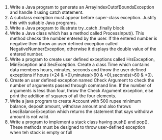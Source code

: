 1) Write a Java program to generate an ArrayIndexOutofBoundsException and handle it using catch statement.
2) A subclass exception must appear before super-class exception. Justify this with suitable Java programs.
3) Write a Java program to illustrate try..catch..finally block
4) Write a Java class which has a method called ProcessInput(). This method checks the number entered by the user. If the entered number is negative then throw an 
   user defined exception called NegativeNumberException, otherwise it displays the double value of the entered number.
5) Write a program to create user defined exceptions called HrsException, MinException and SecException. Create a class Time which contains data members hours, minutes, 
   seconds and throw the user defined exceptions if hours (>24 & <0),minutes(>60 & <0),seconds(>60 & <0).
6) Create an user defined exception named Check Argument to check the number of arguments passed through command line. If the number of arguments is less than four, 
   throw the Check Argument exception, else print the addition of squares of all the four elements.
7) Write a java program to create Account with 500 rupee minimum balance, deposit amount, withdraw amount and also throws LessBalanceException which returns the 
   statement that says withdraw amount is not valid.
8) Write a program to implement a stack class having push() and pop(). These methods must be designed to throw user-defined exception when teh stack is empty or full
   
   
